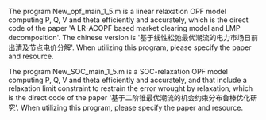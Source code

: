 The program New_opf_main_1_5.m is a linear relaxation OPF model computing P, Q, V and theta efficiently and accurately, which is the direct code of the paper 'A LR-ACOPF based market clearing model and LMP decomposition'. The chinese version is '基于线性松弛最优潮流的电力市场日前出清及节点电价分解'. When utilizing this program, please specify the paper and resource.

The program New_SOC_main_1_5.m is a SOC-relaxation OPF model computing P, Q, V and theta efficiently and accurately, and that include a relaxation limit constraint to restrain the error wrought by relaxation, which is the direct code of the paper '基于二阶锥最优潮流的机会约束分布鲁棒优化研究'. When utilizing this program, please specify the paper and resource.
